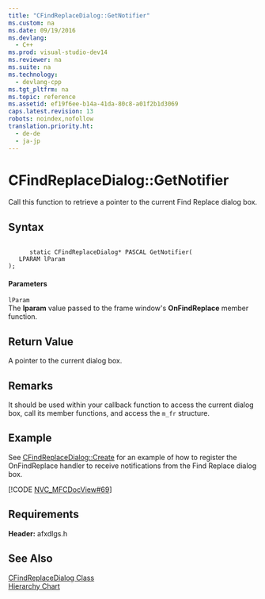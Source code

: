 ```yaml
---
title: "CFindReplaceDialog::GetNotifier"
ms.custom: na
ms.date: 09/19/2016
ms.devlang: 
  - C++
ms.prod: visual-studio-dev14
ms.reviewer: na
ms.suite: na
ms.technology: 
  - devlang-cpp
ms.tgt_pltfrm: na
ms.topic: reference
ms.assetid: ef19f6ee-b14a-41da-80c8-a01f2b1d3069
caps.latest.revision: 13
robots: noindex,nofollow
translation.priority.ht: 
  - de-de
  - ja-jp
---
```

# CFindReplaceDialog::GetNotifier
Call this function to retrieve a pointer to the current Find Replace dialog box.  
  
## Syntax  
  
```  
  
      static CFindReplaceDialog* PASCAL GetNotifier(  
   LPARAM lParam   
);  
```  
  
#### Parameters  
 `lParam`  
 The **lparam** value passed to the frame window's **OnFindReplace** member function.  
  
## Return Value  
 A pointer to the current dialog box.  
  
## Remarks  
 It should be used within your callback function to access the current dialog box, call its member functions, and access the `m_fr` structure.  
  
## Example  
 See [CFindReplaceDialog::Create](../vs140/CFindReplaceDialog--Create.md) for an example of how to register the OnFindReplace handler to receive notifications from the Find Replace dialog box.  
  
 [!CODE [NVC_MFCDocView#69](../CodeSnippet/VS_Snippets_Cpp/NVC_MFCDocView#69)]  
  
## Requirements  
 **Header:** afxdlgs.h  
  
## See Also  
 [CFindReplaceDialog Class](../vs140/CFindReplaceDialog-Class.md)   
 [Hierarchy Chart](../vs140/Hierarchy-Chart.md)